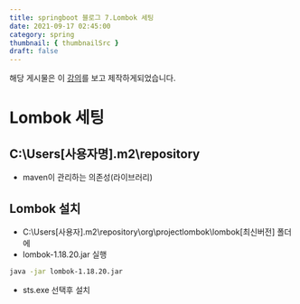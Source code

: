 ```yaml
---
title: springboot 블로그 7.Lombok 세팅
date: 2021-09-17 02:45:00
category: spring
thumbnail: { thumbnailSrc }
draft: false
---
```


해당 게시물은 이 [강의](https://edu.goorm.io/lecture/24605/스프링부트-나만의-블로그-만들기)를 보고 제작하게되었습니다.

# Lombok 세팅

## C:\Users\[사용자명]\.m2\repository

- maven이 관리하는 의존성(라이브러리)

## Lombok 설치

- C:\Users\[사용자]\.m2\repository\org\projectlombok\lombok\[최신버전] 폴더에
- lombok-1.18.20.jar 실행

```bash
java -jar lombok-1.18.20.jar
```

- sts.exe 선택후 설치
